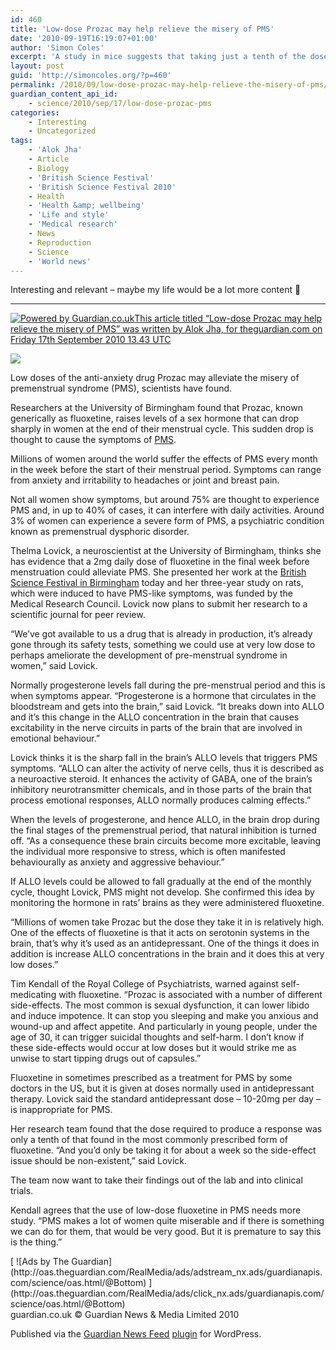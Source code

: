 ```yaml
---
id: 460
title: 'Low-dose Prozac may help relieve the misery of PMS'
date: '2010-09-19T16:19:07+01:00'
author: 'Simon Coles'
excerpt: 'A study in mice suggests that taking just a tenth of the dose of Prozac most commonly prescribed for depression could reduce the symptoms of PMS'
layout: post
guid: 'http://simoncoles.org/?p=460'
permalink: /2010/09/low-dose-prozac-may-help-relieve-the-misery-of-pms/
guardian_content_api_id:
    - science/2010/sep/17/low-dose-prozac-pms
categories:
    - Interesting
    - Uncategorized
tags:
    - 'Alok Jha'
    - Article
    - Biology
    - 'British Science Festival'
    - 'British Science Festival 2010'
    - Health
    - 'Health &amp; wellbeing'
    - 'Life and style'
    - 'Medical research'
    - News
    - Reproduction
    - Science
    - 'World news'
---
```


Interesting and relevant – maybe my life would be a lot more content 🙂

- - - - - -

[![Powered by Guardian.co.uk](http://image.guardian.co.uk/sys-images/Guardian/Pix/pictures/2010/03/01/poweredbyguardian.png)This article titled “Low-dose Prozac may help relieve the misery of PMS” was written by Alok Jha, for theguardian.com on Friday 17th September 2010 13.43 UTC](http://www.theguardian.com/science/2010/sep/17/low-dose-prozac-pms)

![](http://hits.theguardian.com/b/ss/guardiangu-api/1/H.20.3/98867?ns=guardian&pageName=Low-dose+Prozac+may+help+relieve+the+misery+of+PMS+Article+1453716&ch=Science&c2=51563&c4=Reproduction%2CMedical+research+%28Science%29%2CBiology%2CScience%2CBritish+Science+Festival+2010%2CBritish+Science+Festival%2CHealth+%28Society%29%2CHealth+and+wellbeing+%28Life+and+style%29%2CLife+and+style%2CWorld+news&c3=theguardian.com&c6=Alok+Jha&c7=10-Sep-17&c8=1453716&c9=Article)

Low doses of the anti-anxiety drug Prozac may alleviate the misery of premenstrual syndrome (PMS), scientists have found.

Researchers at the University of Birmingham found that Prozac, known generically as fluoxetine, raises levels of a sex hormone that can drop sharply in women at the end of their menstrual cycle. This sudden drop is thought to cause the symptoms of [PMS](http://en.wikipedia.org/wiki/Premenstrual_syndrome "Wikipedia: PMS").

Millions of women around the world suffer the effects of PMS every month in the week before the start of their menstrual period. Symptoms can range from anxiety and irritability to headaches or joint and breast pain.

Not all women show symptoms, but around 75% are thought to experience PMS and, in up to 40% of cases, it can interfere with daily activities. Around 3% of women can experience a severe form of PMS, a psychiatric condition known as premenstrual dysphoric disorder.

Thelma Lovick, a neuroscientist at the University of Birmingham, thinks she has evidence that a 2mg daily dose of fluoxetine in the final week before menstruation could alleviate PMS. She presented her work at the [British Science Festival in Birmingham](http://www.britishscienceassociation.org/web/britishsciencefestival/ "British Science Festival in Birmingham") today and her three-year study on rats, which were induced to have PMS-like symptoms, was funded by the Medical Research Council. Lovick now plans to submit her research to a scientific journal for peer review.

“We’ve got available to us a drug that is already in production, it’s already gone through its safety tests, something we could use at very low dose to perhaps ameliorate the development of pre-menstrual syndrome in women,” said Lovick.

Normally progesterone levels fall during the pre-menstrual period and this is when symptoms appear. “Progesterone is a hormone that circulates in the bloodstream and gets into the brain,” said Lovick. “It breaks down into ALLO and it’s this change in the ALLO concentration in the brain that causes excitability in the nerve circuits in parts of the brain that are involved in emotional behaviour.”

Lovick thinks it is the sharp fall in the brain’s ALLO levels that triggers PMS symptoms. “ALLO can alter the activity of nerve cells, thus it is described as a neuroactive steroid. It enhances the activity of GABA, one of the brain’s inhibitory neurotransmitter chemicals, and in those parts of the brain that process emotional responses, ALLO normally produces calming effects.”

When the levels of progesterone, and hence ALLO, in the brain drop during the final stages of the premenstrual period, that natural inhibition is turned off. “As a consequence these brain circuits become more excitable, leaving the individual more responsive to stress, which is often manifested behaviourally as anxiety and aggressive behaviour.”

If ALLO levels could be allowed to fall gradually at the end of the monthly cycle, thought Lovick, PMS might not develop. She confirmed this idea by monitoring the hormone in rats’ brains as they were administered fluoxetine.

“Millions of women take Prozac but the dose they take it in is relatively high. One of the effects of fluoxetine is that it acts on serotonin systems in the brain, that’s why it’s used as an antidepressant. One of the things it does in addition is increase ALLO concentrations in the brain and it does this at very low doses.”

Tim Kendall of the Royal College of Psychiatrists, warned against self-medicating with fluoxetine. “Prozac is associated with a number of different side-effects. The most common is sexual dysfunction, it can lower libido and induce impotence. It can stop you sleeping and make you anxious and wound-up and affect appetite. And particularly in young people, under the age of 30, it can trigger suicidal thoughts and self-harm. I don’t know if these side-effects would occur at low doses but it would strike me as unwise to start tipping drugs out of capsules.”

Fluoxetine in sometimes prescribed as a treatment for PMS by some doctors in the US, but it is given at doses normally used in antidepressant therapy. Lovick said the standard antidepressant dose – 10-20mg per day – is inappropriate for PMS.

Her research team found that the dose required to produce a response was only a tenth of that found in the most commonly prescribed form of fluoxetine. “And you’d only be taking it for about a week so the side-effect issue should be non-existent,” said Lovick.

The team now want to take their findings out of the lab and into clinical trials.

Kendall agrees that the use of low-dose fluoxetine in PMS needs more study. “PMS makes a lot of women quite miserable and if there is something we can do for them, that would be very good. But it is premature to say this is the thing.”

<div class="gu_advert"> [  
 ![Ads by The Guardian](http://oas.theguardian.com/RealMedia/ads/adstream_nx.ads/guardianapis.com/science/oas.html/@Bottom)  
 ](http://oas.theguardian.com/RealMedia/ads/click_nx.ads/guardianapis.com/science/oas.html/@Bottom)

</div>guardian.co.uk © Guardian News &amp; Media Limited 2010

Published via the [Guardian News Feed](http://www.guardian.co.uk/open-platform/news-feed-wordpress-plugin "Guardian plugin page") [plugin](http://wordpress.org/extend/plugins/the-guardian-news-feed/ "Wordress plugin page") for WordPress.